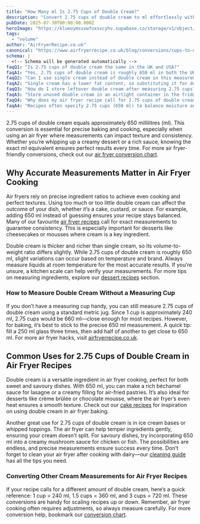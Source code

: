 ```yaml
---
title: "How Many ml Is 2.75 Cups of Double Cream?"
description: "Convert 2.75 cups of double cream to ml effortlessly with our simple guide. Perfect for air fryer recipes and precise baking measurements."
pubDate: 2025-07-30T00:00:00.000Z
heroImage: "https://klueoymssxwfnxsvcyhv.supabase.co/storage/v1/object/public/Shmucket/how-many-ml-is-2-75-cups-of-double-cream.webp"
tags:
  - "volume"
author: "AirFryerRecipe.co.uk"
canonical: "https://www.airfryerrecipe.co.uk/blog/conversions/cups-to-ml/how-many-ml-is-2-75-cups-of-double-cream"
schema: |
  <!-- Schema will be generated automatically -->
faqQ1: "Is 2.75 cups of double cream the same in the UK and USA?"
faqA1: "Yes, 2.75 cups of double cream is roughly 650 ml in both the UK and USA. While cup sizes can vary slightly, the difference is negligible for most recipes. Always use a standard measuring cup for accuracy."
faqQ2: "Can I use single cream instead of double cream in this measurement?"
faqA2: "Single cream has a lower fat content, so substituting it for double cream may affect texture and richness. If you must swap, use the same volume (650 ml) but expect a lighter result. For best outcomes, stick to double cream."
faqQ3: "How do I store leftover double cream after measuring 2.75 cups?"
faqA3: "Store unused double cream in an airtight container in the fridge for up to 3 days. Shake well before using, as it may separate. For longer storage, freeze it in portioned containers for up to a month."
faqQ4: "Why does my air fryer recipe call for 2.75 cups of double cream specifically?"
faqA4: "Recipes often specify 2.75 cups (650 ml) to balance moisture and richness. In air fryers, precise measurements prevent soggy or dry results. Always follow the recipe for best texture and flavour."
---
```

<p>2.75 cups of double cream equals approximately 650 millilitres (ml). This conversion is essential for precise baking and cooking, especially when using an air fryer where measurements can impact texture and consistency. Whether you’re whipping up a creamy dessert or a rich sauce, knowing the exact ml equivalent ensures perfect results every time. For more air fryer-friendly conversions, check out our <a href=https://www.airfryerrecipe.co.uk/air-fryer-conversion-chart>air fryer conversion chart</a>.</p>  

<h2>Why Accurate Measurements Matter in Air Fryer Cooking</h2>  
<p>Air fryers rely on precise ingredient ratios to achieve even cooking and perfect textures. Using too much or too little double cream can affect the outcome of your dish, whether it’s a cake, custard, or sauce. For example, adding 650 ml instead of guessing ensures your recipe stays balanced. Many of our favourite <a href=https://www.airfryerrecipe.co.uk/recipes>air fryer recipes</a> call for exact measurements to guarantee consistency. This is especially important for desserts like cheesecakes or mousses where cream is a key ingredient.</p>  

<p>Double cream is thicker and richer than single cream, so its volume-to-weight ratio differs slightly. While 2.75 cups of double cream is roughly 650 ml, slight variations can occur based on temperature and brand. Always measure liquids at room temperature for the most accurate results. If you’re unsure, a kitchen scale can help verify your measurements. For more tips on measuring ingredients, explore our <a href=https://www.airfryerrecipe.co.uk/recipe-category/dessert>dessert recipes</a> section.</p>  

<h3>How to Measure Double Cream Without a Measuring Cup</h3>  
<p>If you don’t have a measuring cup handy, you can still measure 2.75 cups of double cream using a standard metric jug. Since 1 cup is approximately 240 ml, 2.75 cups would be 660 ml—close enough for most recipes. However, for baking, it’s best to stick to the precise 650 ml measurement. A quick tip: fill a 250 ml glass three times, then add half of another to get close to 650 ml. For more air fryer hacks, visit <a href=https://www.airfryerrecipe.co.uk>airfryerrecipe.co.uk</a>.</p>  

<h2>Common Uses for 2.75 Cups of Double Cream in Air Fryer Recipes</h2>  
<p>Double cream is a versatile ingredient in air fryer cooking, perfect for both sweet and savoury dishes. With 650 ml, you can make a rich béchamel sauce for lasagne or a creamy filling for air-fried pastries. It’s also ideal for desserts like crème brûlée or chocolate mousse, where the air fryer’s even heat ensures a smooth texture. Check out our <a href=https://www.airfryerrecipe.co.uk/recipe-category/cakes>cake recipes</a> for inspiration on using double cream in air fryer baking.</p>  

<p>Another great use for 2.75 cups of double cream is in ice cream bases or whipped toppings. The air fryer can help temper ingredients gently, ensuring your cream doesn’t split. For savoury dishes, try incorporating 650 ml into a creamy mushroom sauce for chicken or fish. The possibilities are endless, and precise measurements ensure success every time. Don’t forget to clean your air fryer after cooking with dairy—our <a href=https://www.airfryerrecipe.co.uk/air-fryer-cleaner>cleaning guide</a> has all the tips you need.</p>  

<h3>Converting Other Cream Measurements for Air Fryer Recipes</h3>  
<p>If your recipe calls for a different amount of double cream, here’s a quick reference: 1 cup = 240 ml, 1.5 cups = 360 ml, and 3 cups = 720 ml. These conversions are handy for scaling recipes up or down. Remember, air fryer cooking often requires adjustments, so always measure carefully. For more conversion help, bookmark our <a href=https://www.airfryerrecipe.co.uk/air-fryer-conversion-chart>conversion chart</a>.</p>
